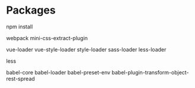 







# Packages



npm install


webpack
mini-css-extract-plugin


vue-loader
vue-style-loader
style-loader
sass-loader
less-loader

less


babel-core
babel-loader
babel-preset-env
babel-plugin-transform-object-rest-spread







